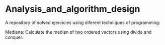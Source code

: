 # Analysis_and_algorithm_design
A repository of solved ejercicies using diferent techniques of programming:


Mediana: Calculate the median of two ordered vectors using divide and conquer.
